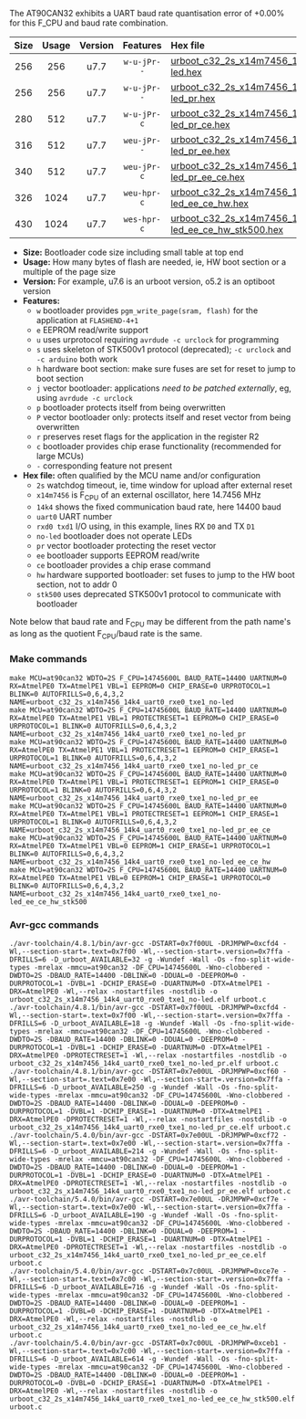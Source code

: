 The AT90CAN32 exhibits a UART baud rate quantisation error of +0.00% for this F_CPU and baud rate combination.

|Size|Usage|Version|Features|Hex file|
|:-:|:-:|:-:|:-:|:--|
|256|256|u7.7|`w-u-jPr--`|[urboot_c32_2s_x14m7456_14k4_uart0_rxe0_txe1_no-led.hex](https://raw.githubusercontent.com/stefanrueger/urboot.hex/main/mcus/at90can32/watchdog_2_s/external_oscillator/14m745600_hz/%2B%2B14k4_baud/uart0_rxe0_txe1/no-led/urboot_c32_2s_x14m7456_14k4_uart0_rxe0_txe1_no-led.hex)|
|256|256|u7.7|`w-u-jPr--`|[urboot_c32_2s_x14m7456_14k4_uart0_rxe0_txe1_no-led_pr.hex](https://raw.githubusercontent.com/stefanrueger/urboot.hex/main/mcus/at90can32/watchdog_2_s/external_oscillator/14m745600_hz/%2B%2B14k4_baud/uart0_rxe0_txe1/no-led/urboot_c32_2s_x14m7456_14k4_uart0_rxe0_txe1_no-led_pr.hex)|
|280|512|u7.7|`w-u-jPr-c`|[urboot_c32_2s_x14m7456_14k4_uart0_rxe0_txe1_no-led_pr_ce.hex](https://raw.githubusercontent.com/stefanrueger/urboot.hex/main/mcus/at90can32/watchdog_2_s/external_oscillator/14m745600_hz/%2B%2B14k4_baud/uart0_rxe0_txe1/no-led/urboot_c32_2s_x14m7456_14k4_uart0_rxe0_txe1_no-led_pr_ce.hex)|
|316|512|u7.7|`weu-jPr--`|[urboot_c32_2s_x14m7456_14k4_uart0_rxe0_txe1_no-led_pr_ee.hex](https://raw.githubusercontent.com/stefanrueger/urboot.hex/main/mcus/at90can32/watchdog_2_s/external_oscillator/14m745600_hz/%2B%2B14k4_baud/uart0_rxe0_txe1/no-led/urboot_c32_2s_x14m7456_14k4_uart0_rxe0_txe1_no-led_pr_ee.hex)|
|340|512|u7.7|`weu-jPr-c`|[urboot_c32_2s_x14m7456_14k4_uart0_rxe0_txe1_no-led_pr_ee_ce.hex](https://raw.githubusercontent.com/stefanrueger/urboot.hex/main/mcus/at90can32/watchdog_2_s/external_oscillator/14m745600_hz/%2B%2B14k4_baud/uart0_rxe0_txe1/no-led/urboot_c32_2s_x14m7456_14k4_uart0_rxe0_txe1_no-led_pr_ee_ce.hex)|
|326|1024|u7.7|`weu-hpr-c`|[urboot_c32_2s_x14m7456_14k4_uart0_rxe0_txe1_no-led_ee_ce_hw.hex](https://raw.githubusercontent.com/stefanrueger/urboot.hex/main/mcus/at90can32/watchdog_2_s/external_oscillator/14m745600_hz/%2B%2B14k4_baud/uart0_rxe0_txe1/no-led/urboot_c32_2s_x14m7456_14k4_uart0_rxe0_txe1_no-led_ee_ce_hw.hex)|
|430|1024|u7.7|`wes-hpr-c`|[urboot_c32_2s_x14m7456_14k4_uart0_rxe0_txe1_no-led_ee_ce_hw_stk500.hex](https://raw.githubusercontent.com/stefanrueger/urboot.hex/main/mcus/at90can32/watchdog_2_s/external_oscillator/14m745600_hz/%2B%2B14k4_baud/uart0_rxe0_txe1/no-led/urboot_c32_2s_x14m7456_14k4_uart0_rxe0_txe1_no-led_ee_ce_hw_stk500.hex)|

- **Size:** Bootloader code size including small table at top end
- **Usage:** How many bytes of flash are needed, ie, HW boot section or a multiple of the page size
- **Version:** For example, u7.6 is an urboot version, o5.2 is an optiboot version
- **Features:**
  + `w` bootloader provides `pgm_write_page(sram, flash)` for the application at `FLASHEND-4+1`
  + `e` EEPROM read/write support
  + `u` uses urprotocol requiring `avrdude -c urclock` for programming
  + `s` uses skeleton of STK500v1 protocol (deprecated); `-c urclock` and `-c arduino` both work
  + `h` hardware boot section: make sure fuses are set for reset to jump to boot section
  + `j` vector bootloader: applications *need to be patched externally*, eg, using `avrdude -c urclock`
  + `p` bootloader protects itself from being overwritten
  + `P` vector bootloader only: protects itself and reset vector from being overwritten
  + `r` preserves reset flags for the application in the register R2
  + `c` bootloader provides chip erase functionality (recommended for large MCUs)
  + `-` corresponding feature not present
- **Hex file:** often qualified by the MCU name and/or configuration
  + `2s` watchdog timeout, ie, time window for upload after external reset
  + `x14m7456` is F<sub>CPU</sub> of an external oscillator, here 14.7456 MHz
  + `14k4` shows the fixed communication baud rate, here 14400 baud
  + `uart0` UART number
  + `rxd0 txd1` I/O using, in this example, lines RX `D0` and TX `D1`
  + `no-led` bootloader does not operate LEDs
  + `pr` vector bootloader protecting the reset vector
  + `ee` bootloader supports EEPROM read/write
  + `ce` bootloader provides a chip erase command
  + `hw` hardware supported bootloader: set fuses to jump to the HW boot section, not to addr 0
  + `stk500` uses deprecated STK500v1 protocol to communicate with bootloader


Note below that baud rate and F<sub>CPU</sub> may be different from the path name's as long as the quotient F<sub>CPU</sub>/baud rate is the same.

### Make commands
```
make MCU=at90can32 WDTO=2S F_CPU=14745600L BAUD_RATE=14400 UARTNUM=0 RX=AtmelPE0 TX=AtmelPE1 VBL=1 EEPROM=0 CHIP_ERASE=0 URPROTOCOL=1 BLINK=0 AUTOFRILLS=0,6,4,3,2 NAME=urboot_c32_2s_x14m7456_14k4_uart0_rxe0_txe1_no-led
make MCU=at90can32 WDTO=2S F_CPU=14745600L BAUD_RATE=14400 UARTNUM=0 RX=AtmelPE0 TX=AtmelPE1 VBL=1 PROTECTRESET=1 EEPROM=0 CHIP_ERASE=0 URPROTOCOL=1 BLINK=0 AUTOFRILLS=0,6,4,3,2 NAME=urboot_c32_2s_x14m7456_14k4_uart0_rxe0_txe1_no-led_pr
make MCU=at90can32 WDTO=2S F_CPU=14745600L BAUD_RATE=14400 UARTNUM=0 RX=AtmelPE0 TX=AtmelPE1 VBL=1 PROTECTRESET=1 EEPROM=0 CHIP_ERASE=1 URPROTOCOL=1 BLINK=0 AUTOFRILLS=0,6,4,3,2 NAME=urboot_c32_2s_x14m7456_14k4_uart0_rxe0_txe1_no-led_pr_ce
make MCU=at90can32 WDTO=2S F_CPU=14745600L BAUD_RATE=14400 UARTNUM=0 RX=AtmelPE0 TX=AtmelPE1 VBL=1 PROTECTRESET=1 EEPROM=1 CHIP_ERASE=0 URPROTOCOL=1 BLINK=0 AUTOFRILLS=0,6,4,3,2 NAME=urboot_c32_2s_x14m7456_14k4_uart0_rxe0_txe1_no-led_pr_ee
make MCU=at90can32 WDTO=2S F_CPU=14745600L BAUD_RATE=14400 UARTNUM=0 RX=AtmelPE0 TX=AtmelPE1 VBL=1 PROTECTRESET=1 EEPROM=1 CHIP_ERASE=1 URPROTOCOL=1 BLINK=0 AUTOFRILLS=0,6,4,3,2 NAME=urboot_c32_2s_x14m7456_14k4_uart0_rxe0_txe1_no-led_pr_ee_ce
make MCU=at90can32 WDTO=2S F_CPU=14745600L BAUD_RATE=14400 UARTNUM=0 RX=AtmelPE0 TX=AtmelPE1 VBL=0 EEPROM=1 CHIP_ERASE=1 URPROTOCOL=1 BLINK=0 AUTOFRILLS=0,6,4,3,2 NAME=urboot_c32_2s_x14m7456_14k4_uart0_rxe0_txe1_no-led_ee_ce_hw
make MCU=at90can32 WDTO=2S F_CPU=14745600L BAUD_RATE=14400 UARTNUM=0 RX=AtmelPE0 TX=AtmelPE1 VBL=0 EEPROM=1 CHIP_ERASE=1 URPROTOCOL=0 BLINK=0 AUTOFRILLS=0,6,4,3,2 NAME=urboot_c32_2s_x14m7456_14k4_uart0_rxe0_txe1_no-led_ee_ce_hw_stk500
```

### Avr-gcc commands
```
./avr-toolchain/4.8.1/bin/avr-gcc -DSTART=0x7f00UL -DRJMPWP=0xcfd4 -Wl,--section-start=.text=0x7f00 -Wl,--section-start=.version=0x7ffa -DFRILLS=6 -D_urboot_AVAILABLE=32 -g -Wundef -Wall -Os -fno-split-wide-types -mrelax -mmcu=at90can32 -DF_CPU=14745600L -Wno-clobbered -DWDTO=2S -DBAUD_RATE=14400 -DBLINK=0 -DDUAL=0 -DEEPROM=0 -DURPROTOCOL=1 -DVBL=1 -DCHIP_ERASE=0 -DUARTNUM=0 -DTX=AtmelPE1 -DRX=AtmelPE0 -Wl,--relax -nostartfiles -nostdlib -o urboot_c32_2s_x14m7456_14k4_uart0_rxe0_txe1_no-led.elf urboot.c
./avr-toolchain/4.8.1/bin/avr-gcc -DSTART=0x7f00UL -DRJMPWP=0xcfd4 -Wl,--section-start=.text=0x7f00 -Wl,--section-start=.version=0x7ffa -DFRILLS=6 -D_urboot_AVAILABLE=18 -g -Wundef -Wall -Os -fno-split-wide-types -mrelax -mmcu=at90can32 -DF_CPU=14745600L -Wno-clobbered -DWDTO=2S -DBAUD_RATE=14400 -DBLINK=0 -DDUAL=0 -DEEPROM=0 -DURPROTOCOL=1 -DVBL=1 -DCHIP_ERASE=0 -DUARTNUM=0 -DTX=AtmelPE1 -DRX=AtmelPE0 -DPROTECTRESET=1 -Wl,--relax -nostartfiles -nostdlib -o urboot_c32_2s_x14m7456_14k4_uart0_rxe0_txe1_no-led_pr.elf urboot.c
./avr-toolchain/4.8.1/bin/avr-gcc -DSTART=0x7e00UL -DRJMPWP=0xcf60 -Wl,--section-start=.text=0x7e00 -Wl,--section-start=.version=0x7ffa -DFRILLS=6 -D_urboot_AVAILABLE=250 -g -Wundef -Wall -Os -fno-split-wide-types -mrelax -mmcu=at90can32 -DF_CPU=14745600L -Wno-clobbered -DWDTO=2S -DBAUD_RATE=14400 -DBLINK=0 -DDUAL=0 -DEEPROM=0 -DURPROTOCOL=1 -DVBL=1 -DCHIP_ERASE=1 -DUARTNUM=0 -DTX=AtmelPE1 -DRX=AtmelPE0 -DPROTECTRESET=1 -Wl,--relax -nostartfiles -nostdlib -o urboot_c32_2s_x14m7456_14k4_uart0_rxe0_txe1_no-led_pr_ce.elf urboot.c
./avr-toolchain/5.4.0/bin/avr-gcc -DSTART=0x7e00UL -DRJMPWP=0xcf72 -Wl,--section-start=.text=0x7e00 -Wl,--section-start=.version=0x7ffa -DFRILLS=6 -D_urboot_AVAILABLE=214 -g -Wundef -Wall -Os -fno-split-wide-types -mrelax -mmcu=at90can32 -DF_CPU=14745600L -Wno-clobbered -DWDTO=2S -DBAUD_RATE=14400 -DBLINK=0 -DDUAL=0 -DEEPROM=1 -DURPROTOCOL=1 -DVBL=1 -DCHIP_ERASE=0 -DUARTNUM=0 -DTX=AtmelPE1 -DRX=AtmelPE0 -DPROTECTRESET=1 -Wl,--relax -nostartfiles -nostdlib -o urboot_c32_2s_x14m7456_14k4_uart0_rxe0_txe1_no-led_pr_ee.elf urboot.c
./avr-toolchain/5.4.0/bin/avr-gcc -DSTART=0x7e00UL -DRJMPWP=0xcf7e -Wl,--section-start=.text=0x7e00 -Wl,--section-start=.version=0x7ffa -DFRILLS=6 -D_urboot_AVAILABLE=190 -g -Wundef -Wall -Os -fno-split-wide-types -mrelax -mmcu=at90can32 -DF_CPU=14745600L -Wno-clobbered -DWDTO=2S -DBAUD_RATE=14400 -DBLINK=0 -DDUAL=0 -DEEPROM=1 -DURPROTOCOL=1 -DVBL=1 -DCHIP_ERASE=1 -DUARTNUM=0 -DTX=AtmelPE1 -DRX=AtmelPE0 -DPROTECTRESET=1 -Wl,--relax -nostartfiles -nostdlib -o urboot_c32_2s_x14m7456_14k4_uart0_rxe0_txe1_no-led_pr_ee_ce.elf urboot.c
./avr-toolchain/5.4.0/bin/avr-gcc -DSTART=0x7c00UL -DRJMPWP=0xce7e -Wl,--section-start=.text=0x7c00 -Wl,--section-start=.version=0x7ffa -DFRILLS=6 -D_urboot_AVAILABLE=716 -g -Wundef -Wall -Os -fno-split-wide-types -mrelax -mmcu=at90can32 -DF_CPU=14745600L -Wno-clobbered -DWDTO=2S -DBAUD_RATE=14400 -DBLINK=0 -DDUAL=0 -DEEPROM=1 -DURPROTOCOL=1 -DVBL=0 -DCHIP_ERASE=1 -DUARTNUM=0 -DTX=AtmelPE1 -DRX=AtmelPE0 -Wl,--relax -nostartfiles -nostdlib -o urboot_c32_2s_x14m7456_14k4_uart0_rxe0_txe1_no-led_ee_ce_hw.elf urboot.c
./avr-toolchain/5.4.0/bin/avr-gcc -DSTART=0x7c00UL -DRJMPWP=0xceb1 -Wl,--section-start=.text=0x7c00 -Wl,--section-start=.version=0x7ffa -DFRILLS=6 -D_urboot_AVAILABLE=614 -g -Wundef -Wall -Os -fno-split-wide-types -mrelax -mmcu=at90can32 -DF_CPU=14745600L -Wno-clobbered -DWDTO=2S -DBAUD_RATE=14400 -DBLINK=0 -DDUAL=0 -DEEPROM=1 -DURPROTOCOL=0 -DVBL=0 -DCHIP_ERASE=1 -DUARTNUM=0 -DTX=AtmelPE1 -DRX=AtmelPE0 -Wl,--relax -nostartfiles -nostdlib -o urboot_c32_2s_x14m7456_14k4_uart0_rxe0_txe1_no-led_ee_ce_hw_stk500.elf urboot.c
```

